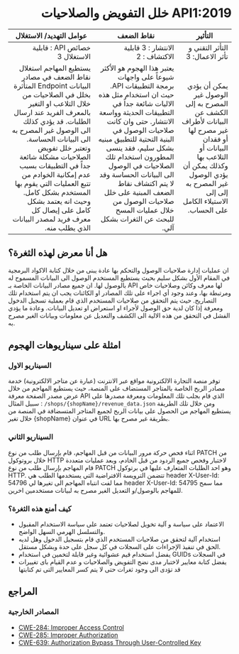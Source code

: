 <div dir="rtl" align='right'>

# API1:2019 خلل التفويض والصلاحيات


| التأثير                                                                                                                                                                                    | نقاط الضعف                                                                                                                                                                                                                                                                                                                                                                                                   | عوامل التهديد/ الاستغلال                                                                                                                                                                                                                                                                                                                                                                                                           |
|--------------------------------------------------------------------------------------------------------------------------------------------------------------------------------------------|--------------------------------------------------------------------------------------------------------------------------------------------------------------------------------------------------------------------------------------------------------------------------------------------------------------------------------------------------------------------------------------------------------------|------------------------------------------------------------------------------------------------------------------------------------------------------------------------------------------------------------------------------------------------------------------------------------------------------------------------------------------------------------------------------------------------------------------------------------|
| التأثر التقني و تأثر الاعمال: 3                                                                                                                                                            | الانتشار : 3 قابلية الاكتشاف : 2                                                                                                                                                                                                                                                                                                                                                                             | خصائص API : قابلية الاستغلال 3                                                                                                                                                                                                                                                                                                                                                                                                     |
| يمكن أن يؤدي الوصول غير المصرح به إلى الكشف عن البيانات لأطراف غير مصرح لها أو فقدان البيانات أو التلاعب بها وكذلك يمكن أن يؤدي الوصول غير المصرح به إلى إلى الاستيلاء الكامل على الحساب.	 | يعتبر هذا الهجوم هو الأكثر شيوعاً على واجهات برمجة التطبيقات API. حيث ان استخدام مثل هذه الاليات شائعة جداً في التطبيقات الحديثة وواسعة الانتشار. حتى وان كانت صلاحيات الوصول في البنية التحتية للتطبيق مبنيه بشكل سليم، فقد ينسى المطورون استخدام تلك الصلاحيات في الوصول الى البيانات الحساسة وقد لا يتم اكتشاف نقاط الضعف المبنية على خلل صلاحيات الوصول من خلال عمليات المسح للبحث عن الثغرات بشكل آلي.	 | يستطيع المهاجم استغلال نقاط الضعف في مصادر البيانات Endpoint المتأثرة بخلل في الصلاحيات من خلال التلاعب او التغير بالمعرف الفريد عند ارسال الطلبات. قد يؤدي كذلك الى الوصول غير المصرح به الى البيانات الحساسة. وتعتبر خلل تفويض الصلاحيات مشكلة شائعة جداً في التطبيقات بسبب عدم إمكانية الخوادم من تتبع العمليات التي يقوم بها المستخدم بشكل كامل. وحيث انه يعتمد بشكل كامل على إيصال كل معرف فريد لمصدر البيانات الذي يطلب منه. |

</div>




## هل أنا معرض لهذه الثغرة؟

ان عمليات إدارة صلاحيات الوصول والتحكم بها عادة يبنى من خلال كتابة الاكواد البرمجية في المقام الأول  بشكل سليم بحيث يستطيع المستخدم الوصول الى البيانات المسموح له بالوصول لها.
ان جميع مصادر البيانات الخاصة بـ API لها معرف وكائن وصلاحيات خاص ومرتبطة بها، وعند وجود أي اجراء على تلك المصادر او الكائنات يجب ان يتم استخدام تلك التصاريح. حيث يتم التحقق من صلاحيات المستخدم الذي قام بعملية تسجيل الدخول ومعرفة إذا كان لدية حق الوصول لأجراء او استعراض او تعديل البيانات. وعادة ما يؤدي الفشل في التحقق من هذه الالية الى الكشف والتعديل عن معلومات وبيانات الغير مصرح به.


## امثلة على سيناريوهات الهجوم

### السيناريو الاول

توفر منصة التجارة الالكترونية مواقع عبر الانترنت (عبارة عن متاجر الالكترونية) خدمة مصادر الربح الخاصة بالمتاجر المستضاف على المنصة، حيث يستطيع المهاجم من خلال عرض مصدر الصفحة معرفة API الذي قام بجلب تلك المعلومات ومعرفة مصدرها على سبيل المثال : `/shops/{shopName}/revenue_data.json`  ومن خلال تلك الطريقة يستطيع المهاجم من الحصول على بيانات الربح لجميع المتاجر المتسضافة في المنصة من خلال  تغير {shopName} في عنوان URL بطريقة غير مصرح بها.
    
### السيناريو الثاني

اثناء فحص حركة مرور البيانات من قبل المهاجم، قام بإرسال طلب من نوع PATCH  من خلال بروتوكول HTTP  لاختبار وفحص جميع الردود من قبل الخادم، وبعد عمليات متعددة  قام المهاجم بإرسال طلب من نوع PATCH  وهو احد الطلبات المتعارف عليها في برتوكول HTTP. تتضمن الترويسة الافتراضية التي يستخدمها الطلب هي header X-User-Id: 54796 مما لفت انتباه المهاجم الى تغيرها لي header X-User-Id: 54795 مما سمح للمهاجم بالوصول/و التعديل الغير مصرح به لبيانات مستخدمين اخرين.

### كيف أمنع هذه الثغرة؟

* الاعتماد على سياسة و آلية تخويل لصلاحيات تعتمد على سياسة الاستخدام المقبول والتسلسل الهرمي السهل الواضح.
* استخدام آلية لتحقق من صلاحيات المستخدم الذي قام بتسجيل الدخول وهل لديه الحق في تنفيذ الإجراءات على السجلات في كل سجل على حدة وبشكل مستقل.
* يفضل استخدام قيم عشوائية وغير قابلة لتخمين في استخدام GUIDs في السجلات
* يفضل كتابة معايير لاختبار مدى نضج التفويض والصلاحيات و عدم القيام باى تغييرات قد تؤدى الى وجود ثغرات حتى لا يتم كسر المعايير التى تم كتابتها


## المراجع

### المصادر الخارجية

* [CWE-284: Improper Access Control][1]
* [CWE-285: Improper Authorization][2]
* [CWE-639: Authorization Bypass Through User-Controlled Key][3]

[1]: https://cwe.mitre.org/data/definitions/284.html
[2]: https://cwe.mitre.org/data/definitions/285.html
[3]: https://cwe.mitre.org/data/definitions/639.html

</div>





